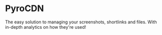 # PyroCDN

The easy solution to managing your screenshots, shortlinks and files.
With in-depth analytics on how they're used!
